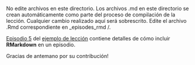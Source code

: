 No edite archivos en este directorio. Los archivos .md en este directorio se crean automáticamente como parte del proceso de compilación de la lección. Cualquier cambio realizado aquí será sobrescrito. Edite el archivo .Rmd correspondiente en _episodes_rmd /.

[Episodio 5](http://swcarpentry.github.io/lesson-example/05-rmarkdown-example/index.html) del [ejemplo de lección](http://swcarpentry.github.io/lesson-example/) contiene detalles de cómo incluir **RMarkdown** en un episodio.

Gracias de antemano por su contribución!